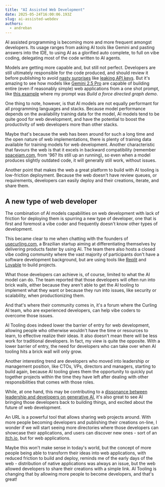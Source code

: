 ```yaml
---
title: "AI Assisted Web Development"
date: 2025-05-24T16:00:06.193Z
slug: ai-assisted-webdev
authors:
  - andreban
---
```


AI assisted programming is becoming more and more frequent amongst developers. Its usage ranges from asking AI tools like Gemini and pasting answers into the IDE, to using AI as a glorified auto complete, to full on vibe coding, delegating most of the code written to AI agents.

Models are getting more capable and, but still not perfect. Developers are still ultimately responsible for the code produced, and should review it before publishing to avoid [nasty surprises][10] like [leaking API keys][4]. But it's amazing to see how models like [Gemini 2.5 Pro][2] are capable of building entire (even if reasonably simple) web applications from a one shot prompt, like [this example][3] where my prompt was *Build a force directed graph demo*. 

One thing to note, however, is that AI models are not equally performant for all programming languages and stacks. Because model performance depends on the availability training data for the model, AI models tend to be quite good for web development, and have the potential to boost the productivity of web developers more than other stacks.

Maybe that's because the web has been around for such a long time and the open nature of web implementations, there is plenty of training data available for training models for web development. Another characteristic that favours the web is that it excels in backward compatibility (remember [spacejam.com][5], from '96? Its still up an running), so even when a model produces slightly outdated code, it will generally still work, without issues.

Another point that makes the web a great platform to build with AI tooling is low-friction deployment. Because the web doesn't have review queues, or requirements, developers can easily deploy and their creations, iterate, and share them.

## A new type of web developer

The combination of AI models capabilities on web development with lack of friction for deploying them is spurring a new type of developer, one that is first and foremost a vibe coder and frequently doesn't know other types of development.

This became clear to me when chatting with the founders of [usecurling.com][7], a Brazilian startup aiming at differentiating themselves by delivering products faster by using AI. The team there also hosts a closed vibe coding community where the vast majority of participants don't have a software development background, but are using tools like [Replit](https://replit.com/) and [Lovable](https://lovable.dev/) to build projects.

What those developers can achieve is, of course, limited to what the AI model can do. The team reported that those developers will often run into brick walls, either because they aren't able to get the AI tooling to implement what they want or because they run into issues, like security or scalability, when productionizing them.

And that's where their community comes in, it's a forum where the Curling AI team, who are experienced developers, can help vibe coders to overcome those issues.

AI Tooling does indeed lower the barrier of entry for web development, allowing people who otherwise wouldn't have the time or resources to learn, to effective realize their ideas. It also doesn't mean there will be less work for traditional developers. In fact, my view is quite the opposite. With a lower barrier of entry, the need for developers who can take over when AI tooling hits a brick wall will only grow.

Another interesting trend are developers who moved into leadership or management position, like CTOs, VPs, directors and managers, starting to build again, because AI tooling gives them the opportunity to quickly put together projects within the time they have left after dealing with other responsibilities that comes with those roles.

While, at one hand, this may be contributing to a [dissonance between leadership and developers on generative AI][9], it's also great to see AI bringing those developers back to building things, and excited about the future of web development.

An URL is a powerful tool that allows sharing web projects around. With more people becoming developers and publishing their creations on-line, I wonder if we will start seeing more directories where those developers can showcase their applications, and users can discover new ones - sort of an [itch.io][8], but for web applications.

Maybe this won't make sense in today's world, but the concept of more people being able to transform their ideas into web applications, with reduced friction to build and deploy, reminds me of the early days of the web - distribution of native applications was always an issue, but the web allowed developers to share their creations with a simple link. AI Tooling is changing that by allowing more people to become developers, and that's great!

[1]: https://web.lmarena.ai/leaderboard
[2]: https://deepmind.google/models/gemini/pro/
[3]: https://g.co/gemini/share/fec5ce76d958
[4]: https://x.com/leojr94_/status/1901560276488511759
[5]: https://www.spacejam.com/1996/
[6]: https://www.ft.com/content/f4f3def2-2858-4239-a5ef-a92645577145
[7]: https://www.usecurling.com/
[8]: https://itchy.io
[9]: https://leaddev.com/technical-direction/why-developers-and-their-bosses-disagree-over-generative-ai
[10]: https://futurism.com/problem-vibe-coding

